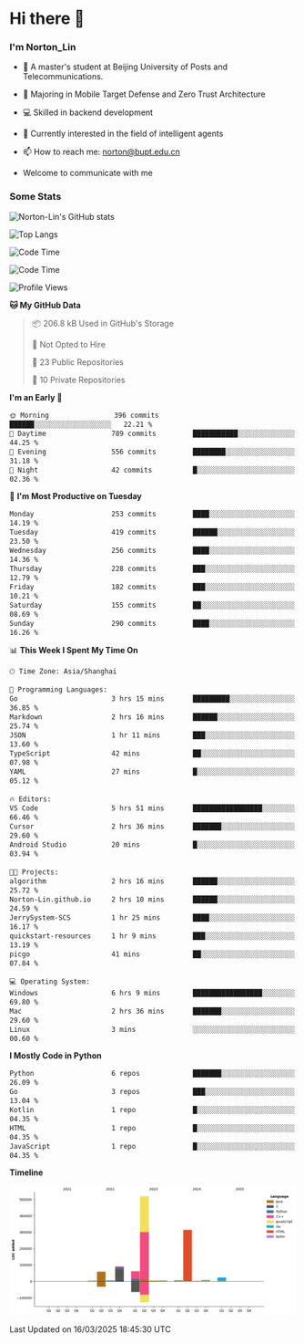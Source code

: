 
# Hi there 👋

### I'm Norton_Lin
- 🏫 A master's student at Beijing University of Posts and Telecommunications.
- 🌱 Majoring in Mobile Target Defense and Zero Trust Architecture
- 💻 Skilled in backend development
- 🤖 Currently interested in the field of intelligent agents
- 📫 How to reach me: [norton@bupt.edu.cn](mailto:norton@bupt.edu.cn)

- Welcome to communicate with me

### Some Stats
![Norton-Lin's GitHub stats](https://github-readme-stats.vercel.app/api?username=Norton-Lin&count_private=true&show_icons=true&theme=radical)

![Top Langs](https://github-readme-stats.vercel.app/api/top-langs/?username=Norton-Lin&langs_count=10&layout=compact)

![Code Time](https://github-readme-stats.vercel.app/api/wakatime?username=Norton_Lin)

<!--START_SECTION:waka-->
![Code Time](http://img.shields.io/badge/Code%20Time-918%20hrs%2043%20mins-blue)

![Profile Views](http://img.shields.io/badge/Profile%20Views-6-blue)

**🐱 My GitHub Data** 

> 📦 206.8 kB Used in GitHub's Storage 
 > 
> 🚫 Not Opted to Hire
 > 
> 📜 23 Public Repositories 
 > 
> 🔑 10 Private Repositories 
 > 
**I'm an Early 🐤** 

```text
🌞 Morning                396 commits         ██████░░░░░░░░░░░░░░░░░░░   22.21 % 
🌆 Daytime                789 commits         ███████████░░░░░░░░░░░░░░   44.25 % 
🌃 Evening                556 commits         ████████░░░░░░░░░░░░░░░░░   31.18 % 
🌙 Night                  42 commits          █░░░░░░░░░░░░░░░░░░░░░░░░   02.36 % 
```
📅 **I'm Most Productive on Tuesday** 

```text
Monday                   253 commits         ████░░░░░░░░░░░░░░░░░░░░░   14.19 % 
Tuesday                  419 commits         ██████░░░░░░░░░░░░░░░░░░░   23.50 % 
Wednesday                256 commits         ████░░░░░░░░░░░░░░░░░░░░░   14.36 % 
Thursday                 228 commits         ███░░░░░░░░░░░░░░░░░░░░░░   12.79 % 
Friday                   182 commits         ███░░░░░░░░░░░░░░░░░░░░░░   10.21 % 
Saturday                 155 commits         ██░░░░░░░░░░░░░░░░░░░░░░░   08.69 % 
Sunday                   290 commits         ████░░░░░░░░░░░░░░░░░░░░░   16.26 % 
```


📊 **This Week I Spent My Time On** 

```text
🕑︎ Time Zone: Asia/Shanghai

💬 Programming Languages: 
Go                       3 hrs 15 mins       █████████░░░░░░░░░░░░░░░░   36.85 % 
Markdown                 2 hrs 16 mins       ██████░░░░░░░░░░░░░░░░░░░   25.74 % 
JSON                     1 hr 11 mins        ███░░░░░░░░░░░░░░░░░░░░░░   13.60 % 
TypeScript               42 mins             ██░░░░░░░░░░░░░░░░░░░░░░░   07.98 % 
YAML                     27 mins             █░░░░░░░░░░░░░░░░░░░░░░░░   05.12 % 

🔥 Editors: 
VS Code                  5 hrs 51 mins       █████████████████░░░░░░░░   66.46 % 
Cursor                   2 hrs 36 mins       ███████░░░░░░░░░░░░░░░░░░   29.60 % 
Android Studio           20 mins             █░░░░░░░░░░░░░░░░░░░░░░░░   03.94 % 

🐱‍💻 Projects: 
algorithm                2 hrs 16 mins       ██████░░░░░░░░░░░░░░░░░░░   25.72 % 
Norton-Lin.github.io     2 hrs 10 mins       ██████░░░░░░░░░░░░░░░░░░░   24.59 % 
JerrySystem-SCS          1 hr 25 mins        ████░░░░░░░░░░░░░░░░░░░░░   16.17 % 
quickstart-resources     1 hr 9 mins         ███░░░░░░░░░░░░░░░░░░░░░░   13.19 % 
picgo                    41 mins             ██░░░░░░░░░░░░░░░░░░░░░░░   07.84 % 

💻 Operating System: 
Windows                  6 hrs 9 mins        █████████████████░░░░░░░░   69.80 % 
Mac                      2 hrs 36 mins       ███████░░░░░░░░░░░░░░░░░░   29.60 % 
Linux                    3 mins              ░░░░░░░░░░░░░░░░░░░░░░░░░   00.60 % 
```

**I Mostly Code in Python** 

```text
Python                   6 repos             ███████░░░░░░░░░░░░░░░░░░   26.09 % 
Go                       3 repos             ███░░░░░░░░░░░░░░░░░░░░░░   13.04 % 
Kotlin                   1 repo              █░░░░░░░░░░░░░░░░░░░░░░░░   04.35 % 
HTML                     1 repo              █░░░░░░░░░░░░░░░░░░░░░░░░   04.35 % 
JavaScript               1 repo              █░░░░░░░░░░░░░░░░░░░░░░░░   04.35 % 
```



**Timeline**

![Lines of Code chart](https://raw.githubusercontent.com/Norton-Lin/Norton-Lin/main/assets/bar_graph.png)


 Last Updated on 16/03/2025 18:45:30 UTC
<!--END_SECTION:waka-->
